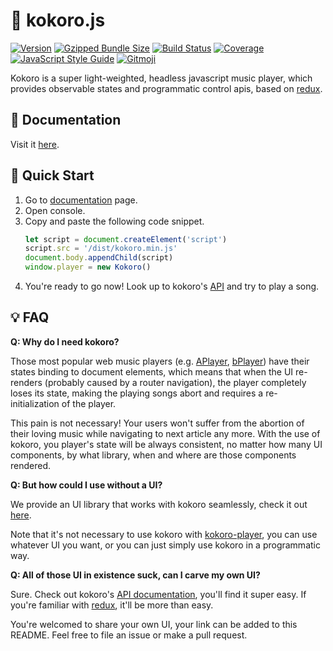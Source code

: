# 💓 kokoro.js

[![Version](https://flat.badgen.net/npm/v/kokoro)](https://npmjs.com/package/kokoro)
[![Gzipped Bundle Size](https://flat.badgen.net/bundlephobia/minzip/kokoro)](https://bundlephobia.com/result?p=kokoro)
[![Build Status](https://flat.badgen.net/travis/cool2645/kokoro)](https://travis-ci.org/cool2645/kokoro)
[![Coverage](https://flat.badgen.net/coveralls/c/github/cool2645/kokoro)](https://coveralls.io/github/cool2645/kokoro)
[![JavaScript Style Guide](https://flat.badgen.net/badge/code%20style/standard/green)](https://standardjs.com)
[![Gitmoji](https://flat.badgen.net/badge/gitmoji/%F0%9F%98%9C%20%F0%9F%98%8D/FFDD67)](https://gitmoji.carloscuesta.me)

Kokoro is a super light-weighted, headless javascript music player,
which provides observable states and programmatic control apis, based on [redux](https://redux.js.org).

## 📝 Documentation

Visit it [here](https://kokoro.js.org).

## 🚀 Quick Start

1. Go to [documentation](https://kokoro.js.org) page.
2. Open console.
3. Copy and paste the following code snippet.
    ```javascript
    let script = document.createElement('script')
    script.src = '/dist/kokoro.min.js'
    document.body.appendChild(script)
    window.player = new Kokoro()
    ```
4. You're ready to go now! Look up to kokoro's [API](https://kokoro.js.org/classes/kokoro.html)
and try to play a song.

## 💡 FAQ

**Q: Why do I need kokoro?**

Those most popular web music players (e.g. [APlayer](https://aplayer.js.org), [bPlayer](http://bplayer.js.org/))
have their states binding to document elements,
which means that when the UI re-renders 
(probably caused by a router navigation),
the player completely loses its state, making the playing songs abort
and requires a re-initialization of the player.

This pain is not necessary!
Your users won't suffer from the abortion of their loving music while
navigating to next article any more.
With the use of kokoro, you player's state will be always consistent,
no matter how many UI components, by what library, when and where are those components rendered.

**Q: But how could I use without a UI?**

We provide an UI library that works with kokoro seamlessly,
check it out [here](https://github.com/cool2645/kokoro-player).

Note that it's not necessary to use kokoro with [kokoro-player](https://github.com/cool2645/kokoro-player),
you can use whatever UI you want, or you can just simply use kokoro in a programmatic way.

**Q: All of those UI in existence suck, can I carve my own UI?**

Sure. Check out kokoro's [API documentation](https://kokoro.js.org), you'll find it super easy.
If you're familiar with [redux](https://redux.js.org), it'll be more than easy.

You're welcomed to share your own UI, your link can be added to this README.
Feel free to file an issue or make a pull request.
